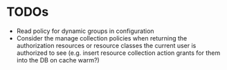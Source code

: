 # TODOs

* Read policy for dynamic groups in configuration
* Consider the manage collection policies when returning the authorization resources or resource classes the current user
is authorized to see (e.g. insert resource collection action grants for them into the DB on cache warm?)
